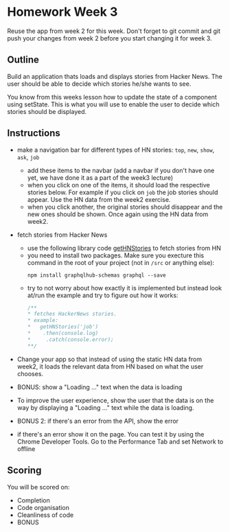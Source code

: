 # Homework Week 3
Reuse the app from week 2 for this week. Don't forget to git commit and git push your changes from week 2 before you start changing it for week 3.

## Outline
Build an application thats loads and displays stories from Hacker News. The user should be able to decide which stories he/she wants to see.

You know from this weeks lesson how to update the state of a component using setState. This is what you will use to enable the user to decide which stories should be displayed.

## Instructions

- make a navigation bar for different types of HN stories: `top`, `new`, `show`, `ask`, `job`
  - add these items to the navbar (add a navbar if you don't have one yet, we have done it as a part of the week3 lecture)
  - when you click on one of the items, it should load the respective stories below. For example if you click on `job` the job stories should appear. Use the HN data from the week2 exercise.
  - when you click another, the original stories should disappear and the new ones should be shown. Once again using the HN data from week2.

- fetch stories from Hacker News
  - use the following library code [getHNStories](W3-get-hn-stories.js) to fetch stories from HN
  - you need to install two packages. Make sure you execture this command in the root of your project (not in `/src` or anything else):
    ```
    npm install graphqlhub-schemas graphql --save
    ```
  - try to not worry about how exactly it is implemented but instead look at/run the example and try to figure out how it works:
    ```js
    /**
    * fetches HackerNews stories.
    * example:
    *   getHNStories('job')
    *    .then(console.log)
    *     .catch(console.error);
    **/
    ```
 - Change your app so that instead of using the static HN data from week2, it loads the relevant data from HN based on what the user chooses.

- BONUS:
show a "Loading ..." text when the data is loading
- To improve the user experience, show the user that the data is on the way by displaying a "Loading ..." text while the data is loading.

- BONUS 2: if there's an error from the API, show the error
- if there's an error show it on the page. You can test it by using the Chrome Developer Tools. Go to the Performance Tab and set Network to offline

## Scoring

You will be scored on:

- Completion
- Code organisation
- Cleanliness of code
- BONUS
